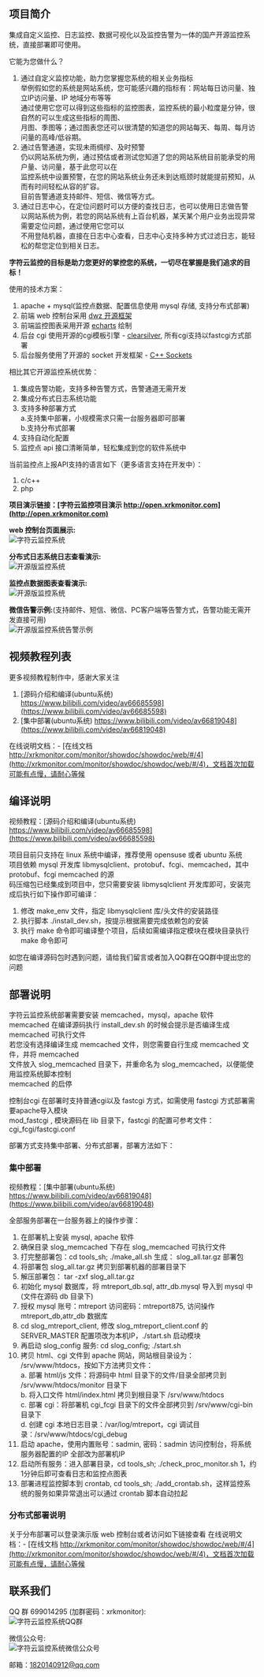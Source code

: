 ## 项目简介
集成自定义监控、日志监控、数据可视化以及监控告警为一体的国产开源监控系统，直接部署即可使用。    

它能为您做什么？   
1. 通过自定义监控功能，助力您掌握您系统的相关业务指标   
   举例假如您的系统是网站系统，您可能感兴趣的指标有：网站每日访问量、独立IP访问量、IP 地域分布等等   
   通过使用它您可以得到这些指标的监控图表，监控系统的最小粒度是分钟，很自然的可以生成这些指标的周图、   
   月图、季图等；通过图表您还可以很清楚的知道您的网站每天、每周、每月访问量的高峰/低谷期。  
2. 通过告警通道，实现未雨绸缪、及时预警   
   仍以网站系统为例，通过预估或者测试您知道了您的网站系统目前能承受的用户量、访问量，基于此您可以在   
   监控系统中设置预警，在您的网站系统业务还未到达瓶颈时就能提前预知，从而有时间轻松从容的扩容。   
   目前告警通道支持邮件、短信、微信等方式。   
3. 通过日志中心，在定位问题时可以方便的查找日志，也可以使用日志做告警   
   以网站系统为例，若您的网站系统有上百台机器，某天某个用户业务出现异常需要定位问题，通过使用它您可以   
   不用登陆机器，直接在日志中心查看，日志中心支持多种方式过滤日志，能轻松的帮您定位到相关日志。   

**字符云监控的目标是助力您更好的掌控您的系统，一切尽在掌握是我们追求的目标！**   

使用的技术方案：   
1. apache + mysql(监控点数据、配置信息使用 mysql 存储, 支持分布式部署)   
2. 前端 web 控制台采用 [dwz 开源框架](http://jui.org/)   
3. 前端监控图表采用开源 [echarts](https://www.echartsjs.com/zh/index.html) 绘制
4. 后台 cgi 使用开源的cgi模板引擎 - [clearsilver](http://www.clearsilver.net/), 所有cgi支持以fastcgi方式部署    
5. 后台服务使用了开源的 socket 开发框架 - [C++ Sockets](http://www.alhem.net/Sockets/)   

相比其它开源监控系统优势：  
1.	集成告警功能，支持多种告警方式，告警通道无需开发    
2.	集成分布式日志系统功能    
3.  支持多种部署方式    
	a.支持集中部署，小规模需求只需一台服务器即可部署   
	b.支持分布式部署
4.	支持自动化配置
5.  监控点 api 接口清晰简单，轻松集成到您的软件系统中   
   
当前监控点上报API支持的语言如下（更多语言支持在开发中）： 
1. c/c++ 
2. php

**项目演示链接：[字符云监控项目演示 http://open.xrkmonitor.com](http://open.xrkmonitor.com)**   
     
	   
**web 控制台页面展示:**     
![字符云监控系统](http://open.xrkmonitor.com/monitor/images/web_page.gif)

**分布式日志系统日志查看演示:**   
![开源版监控系统](http://open.xrkmonitor.com/monitor/images/web_log.gif)

**监控点数据图表查看演示:**   
![开源版监控系统](http://open.xrkmonitor.com/monitor/images/web_attr.gif)

**微信告警示例:**(支持邮件、短信、微信、PC客户端等告警方式，告警功能无需开发直接可用)  
![开源版监控系统告警示例](http://xrkmonitor.com/monitor/images/open_wx_2.png)

## 视频教程列表
更多视频教程制作中，感谢大家关注   

1. [源码介绍和编译(ubuntu系统) https://www.bilibili.com/video/av66685598](https://www.bilibili.com/video/av66685598)  
2. [集中部署(ubuntu系统) https://www.bilibili.com/video/av66819048](https://www.bilibili.com/video/av66819048)   

在线说明文档：- [在线文档 http://xrkmonitor.com/monitor/showdoc/showdoc/web/#/4](http://xrkmonitor.com/monitor/showdoc/showdoc/web/#/4)，文档首次加载可能有点慢，请耐心等候

## 编译说明 
视频教程：[源码介绍和编译(ubuntu系统) https://www.bilibili.com/video/av66685598](https://www.bilibili.com/video/av66685598)  

项目目前只支持在 linux 系统中编译，推荐使用 opensuse 或者 ubuntu 系统   
项目依赖 mysql 开发库 libmysqlclient、protobuf、fcgi、memcached，其中 protobuf、fcgi memcached 的源  
码压缩包已经集成到项目中，您只需要安装 libmysqlclient 开发库即可，安装完成后执行如下操作即可编译：
1. 修改 make_env 文件，指定 libmysqlclient 库/头文件的安装路径
2. 执行脚本 ./install_dev.sh，按提示根据需要完成依赖包的安装
3. 执行 make 命令即可编译整个项目，后续如需编译指定模块在模块目录执行 make 命令即可   
   
如您在编译源码包时遇到问题，请给我们留言或者加入QQ群在QQ群中提出您的问题   

## 部署说明
字符云监控系统部署需要安装  memcached，mysql，apache 软件   
memcached 在编译源码执行 install_dev.sh 的时候会提示是否编译生成 memcached 可执行文件   
若您没有选择编译生成 memcached 文件，则您需要自行生成 memcached 文件，并将 memcached    
文件放入 slog_memcached 目录下，并重命名为 slog_memcached，以便能使用监控系统脚本控制   
memcached 的启停   

控制台cgi 在部署时支持普通cgi以及 fastcgi 方式，如需使用 fastcgi 方式部署需要apache导入模块  
mod_fastcgi , 模块源码在 lib 目录下，fastcgi 的配置可参考文件：cgi_fcgi/fastcgi.conf   

部署方式支持集中部署、分布式部署，部署方法如下：
### 集中部署
视频教程：[集中部署(ubuntu系统) https://www.bilibili.com/video/av66819048](https://www.bilibili.com/video/av66819048)   

全部服务部署在一台服务器上的操作步骤：
1. 在部署机上安装 mysql, apache 软件
2. 确保目录 slog_memcached 下存在 slog_memcached 可执行文件    
3. 打完整部署包：cd  tools_sh; ./make_all.sh 生成： slog_all.tar.gz 部署包
4. 将部署包 slog_all.tar.gz 拷贝到部署机器的部署目录下   
5. 解压部署包： tar -zxf slog_all.tar.gz 
6. 初始化 mysql 数据库，将 mtreport_db.sql, attr_db.mysql 导入到 mysql 中(文件在源码 db 目录下)  
7. 授权 mysql 账号：mtreport 访问密码：mtreport875, 访问操作  mtreport_db,attr_db 数据库
8. cd slog_mtreport_client, 修改 slog_mtreport_client.conf 的SERVER_MASTER 配置项改为本机IP，./start.sh 启动模块    
9. 再启动 slog_config 服务: cd slog_config; ./start.sh   
10. 拷贝 html、cgi 文件到 apache 网站，网站根目录设为： /srv/www/htdocs，按如下方法拷贝文件：   
   a. 部署 html/js 文件：将源码中 html 目录下的文件/目录全部拷贝到 /srv/www/htdocs/monitor 目录下   
   b. 将入口文件 html/index.html 拷贝到根目录下 /srv/www/htdocs   
   c. 部署 cgi：将部署机 cgi_fcgi 目录下的文件全部拷贝到 /srv/www/cgi-bin 目录下   
   d. 创建 cgi 本地日志目录：/var/log/mtreport，cgi 调试目录：/srv/www/htdocs/cgi_debug   
11. 启动 apache，使用内置账号：sadmin, 密码：sadmin 访问控制台，将系统服务器配置的IP 全部改为部署机IP  
12. 启动所有服务：进入部署目录，cd tools_sh; ./check_proc_monitor.sh 1，约1分钟后即可查看日志和监控点图表  
13. 部署进程监控脚本到 crontab, cd tools_sh; ./add_crontab.sh，这样监控系统的服务如果异常退出可以通过 crontab 脚本自动拉起

### 分布式部署说明
关于分布部署可以登录演示版 web 控制台或者访问如下链接查看
在线说明文档：- [在线文档 http://xrkmonitor.com/monitor/showdoc/showdoc/web/#/4](http://xrkmonitor.com/monitor/showdoc/showdoc/web/#/4)，文档首次加载可能有点慢，请耐心等候

## 联系我们
QQ 群 699014295 (加群密码：xrkmonitor):   
![字符云监控系统QQ群](http://xrkmonitor.com/monitor/main/img/new_qq_group.png)  

微信公众号:   
![字符云监控系统微信公众号](http://xrkmonitor.com/monitor/main/img/main_wx_qrcode.jpg)  

邮箱：1820140912@qq.com


